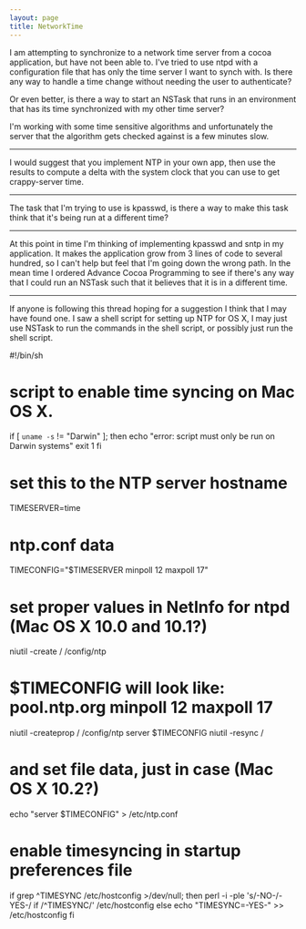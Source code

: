 ```yaml
---
layout: page
title: NetworkTime
---
```




I am attempting to synchronize to a network time server from a cocoa application, but have not been able to.
I've tried to use ntpd with a configuration file that has only the time server I want to synch with. 
Is there any way to handle a time change without needing the user to authenticate?

Or even better, is there a way to start an NSTask that runs in an environment that has its time synchronized with my other time server?

I'm working with some time sensitive algorithms and unfortunately the server that the algorithm gets checked against is a few minutes slow.

----
I would suggest that you implement NTP in your own app, then use the results to compute a delta with the system clock that you can use to get crappy-server time.

----
The task that I'm trying to use is kpasswd, is there  a way to make this task think that it's being run at a different time?

----
At this point in time I'm thinking of implementing kpasswd and sntp in my application. It makes the application grow from 3 lines of code to several hundred, so I can't help but feel that I'm going down the wrong path. 
In the mean time I ordered Advance Cocoa Programming to see if there's any way that I could run an NSTask such that it believes that it is in a different time.

----

If anyone is following this thread hoping for a suggestion I think that I may have found one. I saw a shell script for setting up NTP for OS X, I may just use NSTask to run the commands in the shell script, or possibly just run the shell script.
    
#!/bin/sh
#
# script to enable time syncing on Mac OS X.

if [ `uname -s` != "Darwin" ]; then
  echo "error: script must only be run on Darwin systems"
  exit 1
fi

# set this to the NTP server hostname
TIMESERVER=time

# ntp.conf data
TIMECONFIG="$TIMESERVER minpoll 12 maxpoll 17"

# set proper values in NetInfo for ntpd (Mac OS X 10.0 and 10.1?)
niutil -create / /config/ntp
# $TIMECONFIG will look like:    pool.ntp.org minpoll 12 maxpoll 17
niutil -createprop / /config/ntp server $TIMECONFIG
niutil -resync /

# and set file data, just in case (Mac OS X 10.2?)
echo "server $TIMECONFIG" > /etc/ntp.conf

# enable timesyncing in startup preferences file
if grep ^TIMESYNC /etc/hostconfig >/dev/null; then
	perl -i -ple 's/-NO-/-YES-/ if /^TIMESYNC/' /etc/hostconfig
else
	echo "TIMESYNC=-YES-" >> /etc/hostconfig
fi

